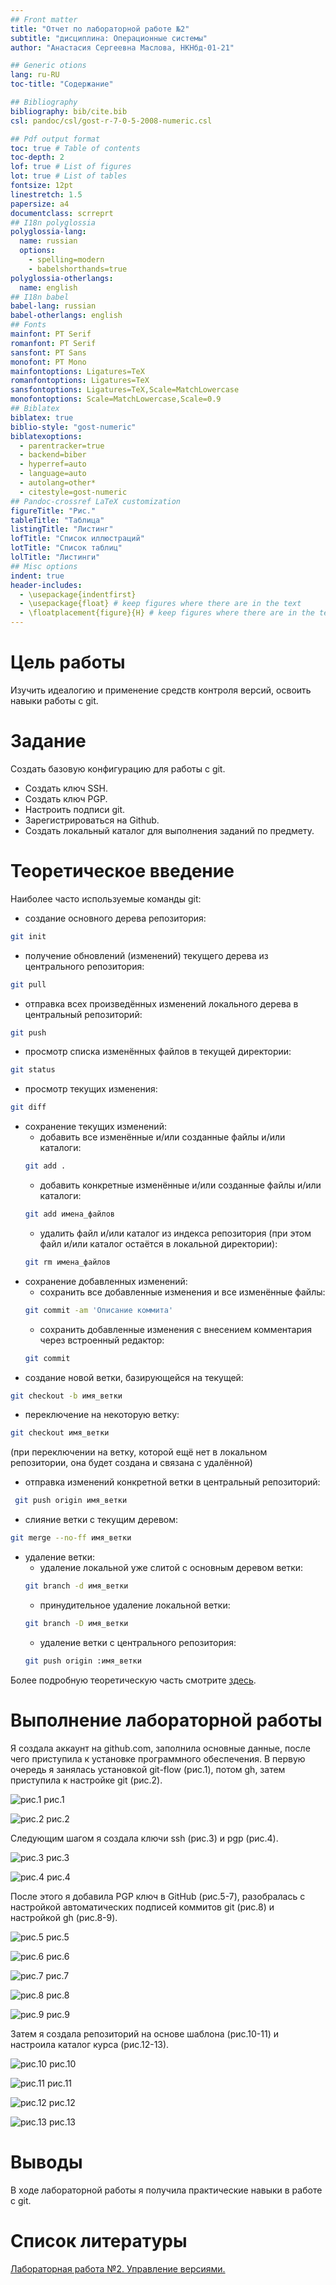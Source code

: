 ```yaml
---
## Front matter
title: "Отчет по лабораторной работе №2"
subtitle: "дисциплина: Операционные системы"
author: "Анастасия Сергеевна Маслова, НКНбд-01-21"

## Generic otions
lang: ru-RU
toc-title: "Содержание"

## Bibliography
bibliography: bib/cite.bib
csl: pandoc/csl/gost-r-7-0-5-2008-numeric.csl

## Pdf output format
toc: true # Table of contents
toc-depth: 2
lof: true # List of figures
lot: true # List of tables
fontsize: 12pt
linestretch: 1.5
papersize: a4
documentclass: scrreprt
## I18n polyglossia
polyglossia-lang:
  name: russian
  options:
	- spelling=modern
	- babelshorthands=true
polyglossia-otherlangs:
  name: english
## I18n babel
babel-lang: russian
babel-otherlangs: english
## Fonts
mainfont: PT Serif
romanfont: PT Serif
sansfont: PT Sans
monofont: PT Mono
mainfontoptions: Ligatures=TeX
romanfontoptions: Ligatures=TeX
sansfontoptions: Ligatures=TeX,Scale=MatchLowercase
monofontoptions: Scale=MatchLowercase,Scale=0.9
## Biblatex
biblatex: true
biblio-style: "gost-numeric"
biblatexoptions:
  - parentracker=true
  - backend=biber
  - hyperref=auto
  - language=auto
  - autolang=other*
  - citestyle=gost-numeric
## Pandoc-crossref LaTeX customization
figureTitle: "Рис."
tableTitle: "Таблица"
listingTitle: "Листинг"
lofTitle: "Список иллюстраций"
lotTitle: "Список таблиц"
lolTitle: "Листинги"
## Misc options
indent: true
header-includes:
  - \usepackage{indentfirst}
  - \usepackage{float} # keep figures where there are in the text
  - \floatplacement{figure}{H} # keep figures where there are in the text
---
```


# Цель работы

Изучить идеалогию и применение средств контроля версий, освоить навыки работы с git.

# Задание

Создать базовую конфигурацию для работы с git.
- Создать ключ SSH.
- Создать ключ PGP.
- Настроить подписи git.
- Зарегистрироваться на Github.
- Создать локальный каталог для выполнения заданий по предмету.


# Теоретическое введение

Наиболее часто используемые команды git:
- создание основного дерева репозитория:
``` bash
git init
```
- получение обновлений (изменений) текущего дерева из центрального репозитория:
``` bash
git pull
```
- отправка всех произведённых изменений локального дерева в центральный репозиторий:
``` bash
git push
```
- просмотр списка изменённых файлов в текущей директории:
``` bash
git status
```
- просмотр текущих изменения:
``` bash
git diff
```
- сохранение текущих изменений:
	- добавить все изменённые и/или созданные файлы и/или каталоги:
	``` bash
	git add .
	```
	- добавить конкретные изменённые и/или созданные файлы и/или каталоги:
	``` bash
	git add имена_файлов
	```
	- удалить файл и/или каталог из индекса репозитория (при этом файл и/или каталог
остаётся в локальной директории):
	``` bash
	git rm имена_файлов
	```
- сохранение добавленных изменений:
	- сохранить все добавленные изменения и все изменённые файлы:
	``` bash
	git commit -am 'Описание коммита'
	```
	- сохранить добавленные изменения с внесением комментария через встроенный
редактор:
	```bash
	git commit
	```
- создание новой ветки, базирующейся на текущей:
```bash
git checkout -b имя_ветки
```
- переключение на некоторую ветку:
```bash
git checkout имя_ветки
```
(при переключении на ветку, которой ещё нет в локальном репозитории, она будет
создана и связана с удалённой)
- отправка изменений конкретной ветки в центральный репозиторий:
```bash
 git push origin имя_ветки
```
- слияние ветки с текущим деревом:
```bash
git merge --no-ff имя_ветки
```
- удаление ветки:
	- удаление локальной уже слитой с основным деревом ветки:
	```bash
	git branch -d имя_ветки
	```
	- принудительное удаление локальной ветки:
	```bash
	git branch -D имя_ветки
	```
	- удаление ветки с центрального репозитория:
	```bash
	git push origin :имя_ветки
	```
Более подробную теоретическую часть смотрите [здесь](https://esystem.rudn.ru/pluginfile.php/1383169/mod_resource/content/4/002-lab_vcs.pdf).

# Выполнение лабораторной работы

Я создала аккаунт на github.com, заполнила основные данные, после чего приступила к установке программного обеспечения. В первую очередь я занялась установкой git-flow (рис.1), потом gh, затем приступила к настройке git (рис.2).

![рис.1](image/1.jpg)  рис.1

![рис.2](image/2.jpg) рис.2

Следующим шагом я создала ключи ssh (рис.3) и pgp (рис.4).

![рис.3](image/3.jpg) рис.3

![рис.4](image/4.jpg) рис.4

После этого я добавила PGP ключ в GitHub (рис.5-7), разобралась с настройкой автоматических подписей коммитов git (рис.8) и настройкой gh (рис.8-9).

![рис.5](image/5.jpg) рис.5

![рис.6](image/6.jpg) рис.6

![рис.7](image/7.jpg) рис.7

![рис.8](image/8.jpg) рис.8

![рис.9](image/9.jpg) рис.9

Затем я создала репозиторий на основе шаблона (рис.10-11) и настроила каталог курса (рис.12-13).

![рис.10](image/10.jpg) рис.10

![рис.11](image/11.jpg) рис.11

![рис.12](image/12.jpg) рис.12

![рис.13](image/13.jpg) рис.13

# Выводы

В ходе лабораторной работы я получила практические навыки в работе с git.

# Список литературы
[Лабораторная работа №2. Управление версиями. ](https://esystem.rudn.ru/pluginfile.php/1383169/mod_resource/content/4/002-lab_vcs.pdf)
